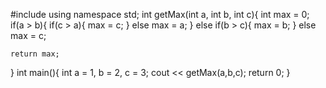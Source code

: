 #include<iostream>
using namespace std;
int getMax(int a, int b, int c){
	int max = 0;
	if(a > b){
		if(c > a){
			max = c;
		}
		else max = a;
	}
	else if(b > c){
		max = b;
	}
		else max = c;
	
	return max;
}
int main(){
	int a = 1, b = 2, c = 3;
	cout << getMax(a,b,c);
	return 0;
}

